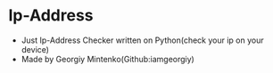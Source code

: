 # Ip-Address
- Just Ip-Address Checker written on Python(check your ip on your device)
- Made by Georgiy Mintenko(Github:iamgeorgiy)
